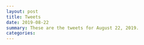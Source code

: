 ```yaml
---
layout: post
title: Tweets
date: 2019-08-22
summary: These are the tweets for August 22, 2019.
categories:
---
```


